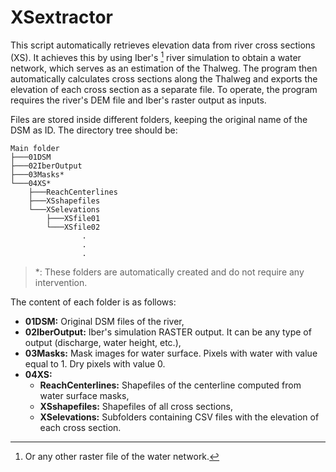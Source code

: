 # XSextractor
This script automatically retrieves elevation data from river cross sections (XS). It achieves this by using Iber's [^1] river simulation to obtain a water network, which serves as an estimation of the Thalweg. The program then automatically calculates cross sections along the Thalweg and exports the elevation of each cross section as a separate file. To operate, the program requires the river's DEM file and Iber's raster output as inputs.

Files are stored inside different folders, keeping the original name of the DSM as ID. The directory tree should be:
```
Main folder
├───01DSM
├───02IberOutput
├───03Masks*
└───04XS*
    ├───ReachCenterlines
    ├───XSshapefiles
    └───XSelevations
        ├───XSfile01
        └───XSfile02
                .
                .
                .
```
> *: These folders are automatically created and do not require any intervention.

The content of each folder is as follows:
- **01DSM:** Original DSM files of the river,
- **02IberOutput:** Iber's simulation RASTER output. It can be any type of output (discharge, water height, etc.), 
- **03Masks:** Mask images for water surface. Pixels with water with value equal to 1. Dry pixels with value 0.
- **04XS:**
    - **ReachCenterlines:** Shapefiles of the centerline computed from water surface masks,
    - **XSshapefiles:** Shapefiles of all cross sections,
    - **XSelevations:** Subfolders containing CSV files with the elevation of each cross section.  









[^1]: Or any other raster file of the water network.
